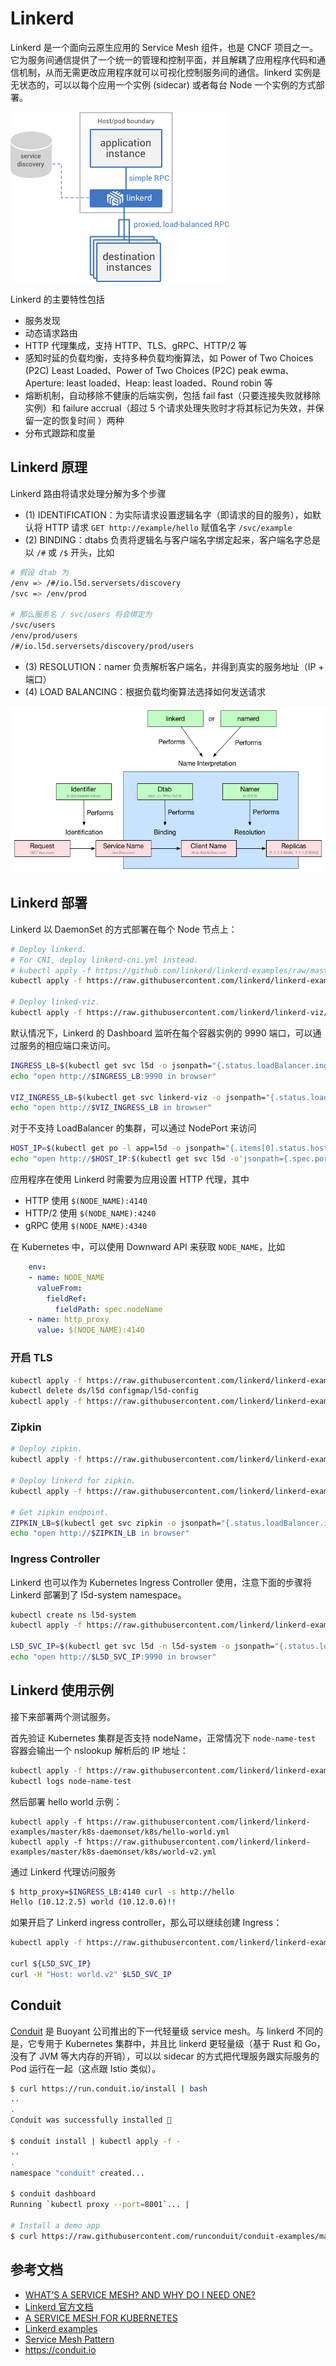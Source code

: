 # Linkerd

Linkerd 是一个面向云原生应用的 Service Mesh 组件，也是 CNCF 项目之一。它为服务间通信提供了一个统一的管理和控制平面，并且解耦了应用程序代码和通信机制，从而无需更改应用程序就可以可视化控制服务间的通信。linkerd 实例是无状态的，可以以每个应用一个实例 (sidecar) 或者每台 Node 一个实例的方式部署。

![](images/linkerd.png)

Linkerd 的主要特性包括

- 服务发现
- 动态请求路由
- HTTP 代理集成，支持 HTTP、TLS、gRPC、HTTP/2 等
- 感知时延的负载均衡，支持多种负载均衡算法，如 Power of Two Choices (P2C) Least Loaded、Power of Two Choices (P2C) peak ewma、Aperture: least loaded、Heap: least loaded、Round robin 等
- 熔断机制，自动移除不健康的后端实例，包括 fail fast（只要连接失败就移除实例）和 failure accrual（超过 5 个请求处理失败时才将其标记为失效，并保留一定的恢复时间 ）两种
- 分布式跟踪和度量

## Linkerd 原理

Linkerd 路由将请求处理分解为多个步骤

- (1) IDENTIFICATION：为实际请求设置逻辑名字（即请求的目的服务），如默认将 HTTP 请求 `GET http://example/hello` 赋值名字 `/svc/example`
- (2) BINDING：dtabs 负责将逻辑名与客户端名字绑定起来，客户端名字总是以 `/#` 或 `/$` 开头，比如

```sh
# 假设 dtab 为
/env => /#/io.l5d.serversets/discovery
/svc => /env/prod

# 那么服务名 / svc/users 将会绑定为
/svc/users
/env/prod/users
/#/io.l5d.serversets/discovery/prod/users
```

- (3) RESOLUTION：namer 负责解析客户端名，并得到真实的服务地址（IP + 端口）
- (4) LOAD BALANCING：根据负载均衡算法选择如何发送请求

![](images/linkerd-routing.png)

## Linkerd 部署

Linkerd 以 DaemonSet 的方式部署在每个 Node 节点上：

```sh
# Deploy linkerd.
# For CNI, deploy linkerd-cni.yml instead.
# kubectl apply -f https://github.com/linkerd/linkerd-examples/raw/master/k8s-daemonset/k8s/linkerd-cni.yml
kubectl apply -f https://raw.githubusercontent.com/linkerd/linkerd-examples/master/k8s-daemonset/k8s/linkerd.yml

# Deploy linked-viz.
kubectl apply -f https://raw.githubusercontent.com/linkerd/linkerd-viz/master/k8s/linkerd-viz.yml
```

默认情况下，Linkerd 的 Dashboard 监听在每个容器实例的 9990 端口，可以通过服务的相应端口来访问。

```sh
INGRESS_LB=$(kubectl get svc l5d -o jsonpath="{.status.loadBalancer.ingress[0].*}")
echo "open http://$INGRESS_LB:9990 in browser"

VIZ_INGRESS_LB=$(kubectl get svc linkerd-viz -o jsonpath="{.status.loadBalancer.ingress[0].*}")
echo "open http://$VIZ_INGRESS_LB in browser"
```

对于不支持 LoadBalancer 的集群，可以通过 NodePort 来访问

```sh
HOST_IP=$(kubectl get po -l app=l5d -o jsonpath="{.items[0].status.hostIP}")
echo "open http://$HOST_IP:$(kubectl get svc l5d -o'jsonpath={.spec.ports[2].nodePort}') in browser"
```

应用程序在使用 Linkerd 时需要为应用设置 HTTP 代理，其中

- HTTP 使用 `$(NODE_NAME):4140`
- HTTP/2 使用 `$(NODE_NAME):4240`
- gRPC 使用 `$(NODE_NAME):4340`

在 Kubernetes 中，可以使用 Downward API 来获取 `NODE_NAME`，比如

```yaml
    env:
    - name: NODE_NAME
      valueFrom:
        fieldRef:
          fieldPath: spec.nodeName
    - name: http_proxy
      value: $(NODE_NAME):4140
```

### 开启 TLS

```sh
kubectl apply -f https://raw.githubusercontent.com/linkerd/linkerd-examples/master/k8s-daemonset/k8s/certificates.yml
kubectl delete ds/l5d configmap/l5d-config
kubectl apply -f https://raw.githubusercontent.com/linkerd/linkerd-examples/master/k8s-daemonset/k8s/linkerd-tls.yml
```

### Zipkin

```sh
# Deploy zipkin.
kubectl apply -f https://raw.githubusercontent.com/linkerd/linkerd-examples/master/k8s-daemonset/k8s/zipkin.yml

# Deploy linkerd for zipkin.
kubectl apply -f https://raw.githubusercontent.com/linkerd/linkerd-examples/master/k8s-daemonset/k8s/linkerd-zipkin.yml

# Get zipkin endpoint.
ZIPKIN_LB=$(kubectl get svc zipkin -o jsonpath="{.status.loadBalancer.ingress[0].*}")
echo "open http://$ZIPKIN_LB in browser"
```

### Ingress Controller

Linkerd 也可以作为 Kubernetes Ingress Controller 使用，注意下面的步骤将 Linkerd 部署到了 l5d-system namespace。

```sh
kubectl create ns l5d-system
kubectl apply -f https://raw.githubusercontent.com/linkerd/linkerd-examples/master/k8s-daemonset/k8s/linkerd-ingress-controller.yml -n l5d-system

L5D_SVC_IP=$(kubectl get svc l5d -n l5d-system -o jsonpath="{.status.loadBalancer.ingress[0].*}")
echo "open http://$L5D_SVC_IP:9990 in browser"
```

## Linkerd 使用示例

接下来部署两个测试服务。

首先验证 Kubernetes 集群是否支持 nodeName，正常情况下 `node-name-test` 容器会输出一个 nslookup 解析后的 IP 地址：

```sh
kubectl apply -f https://raw.githubusercontent.com/linkerd/linkerd-examples/master/k8s-daemonset/k8s/node-name-test.yml
kubectl logs node-name-test
```

然后部署 hello world 示例：

```
kubectl apply -f https://raw.githubusercontent.com/linkerd/linkerd-examples/master/k8s-daemonset/k8s/hello-world.yml
kubectl apply -f https://raw.githubusercontent.com/linkerd/linkerd-examples/master/k8s-daemonset/k8s/world-v2.yml
```

通过 Linkerd 代理访问服务

```sh
$ http_proxy=$INGRESS_LB:4140 curl -s http://hello
Hello (10.12.2.5) world (10.12.0.6)!!
```

如果开启了 Linkerd ingress controller，那么可以继续创建 Ingress：

```sh
kubectl apply -f https://raw.githubusercontent.com/linkerd/linkerd-examples/master/k8s-daemonset/k8s/hello-world-ingress.yml

curl ${L5D_SVC_IP}
curl -H "Host: world.v2" $L5D_SVC_IP
```

## Conduit

[Conduit](https://conduit.io) 是 Buoyant 公司推出的下一代轻量级 service mesh。与 linkerd 不同的是，它专用于 Kubernetes 集群中，并且比 linkerd 更轻量级（基于 Rust 和 Go，没有了 JVM 等大内存的开销），可以以 sidecar 的方式把代理服务跟实际服务的 Pod 运行在一起（这点跟 Istio 类似）。

```sh
$ curl https://run.conduit.io/install | bash
..
.
Conduit was successfully installed 🎉

$ conduit install | kubectl apply -f -
..
.
namespace "conduit" created...

$ conduit dashboard
Running `kubectl proxy --port=8001`... |

# Install a demo app
$ curl https://raw.githubusercontent.com/runconduit/conduit-examples/master/emojivoto/emojivoto.yml | conduit inject - --skip-inbound-ports=80 | kubectl apply -f -
```

## 参考文档

- [WHAT’S A SERVICE MESH? AND WHY DO I NEED ONE?](https://buoyant.io/2017/04/25/whats-a-service-mesh-and-why-do-i-need-one/)
- [Linkerd 官方文档](https://linkerd.io/documentation/)
- [A SERVICE MESH FOR KUBERNETES](https://buoyant.io/2016/10/04/a-service-mesh-for-kubernetes-part-i-top-line-service-metrics/)
- [Linkerd examples](https://github.com/linkerd/linkerd-examples)
- [Service Mesh Pattern](http://philcalcado.com/2017/08/03/pattern_service_mesh.html)
- <https://conduit.io>
